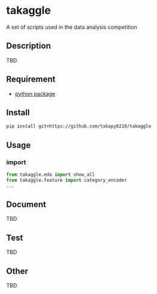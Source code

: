 # takaggle
A set of scripts used in the data analysis competition

## Description
TBD

## Requirement
- [python package](https://github.com/takapy0210/takaggle/blob/master/requirements.txt)

## Install
```sh
pip install git+https://github.com/takapy0210/takaggle
```

## Usage


### import

```python
from takaggle.eda import show_all
from takaggle.feature import category_encoder
...
```


## Document
TBD

## Test
TBD

## Other
TBD
